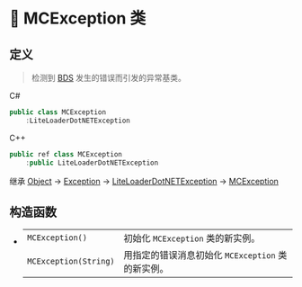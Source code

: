 # 🔖 MCException 类

## 定义

> 检测到 [BDS](https://www.minecraft.net/download/server/bedrock) 发生的错误而引发的异常基类。

C#
```cs
public class MCException
    :LiteLoaderDotNETException
```
C++
```cpp
public ref class MCException
    :public LiteLoaderDotNETException
```

继承 [Object](https://docs.microsoft.com/DotNET/api/system.object) → [Exception](https://docs.microsoft.com/DotNET/api/system.exception) → [LiteLoaderDotNETException](../LiteLoaderDotNETException/LiteLoaderDotNETException) → 
[MCException](MCException)

## 构造函数
- 
    |||
    |-|-|
    |`MCException()`|初始化 `MCException` 类的新实例。|
    |`MCException(String)`|用指定的错误消息初始化 `MCException` 类的新实例。|
